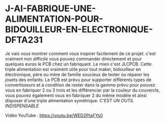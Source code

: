 # J-AI-FABRIQUE-UNE-ALIMENTATION-POUR-BIDOUILLEUR-EN-ELECTRONIQUE-DFTA231

Je vais vous montrer comment vous inspirer facilement  de ce projet.
c'est vraiment non difficile vous pouvez commander directement et pour quelques euros le PCB chez un fabriquant. 
Le mien c'est JLCPCB.
Cette triple alimentation est vraiment utile pour tout maker, bidouilleur en électronique, père ou mère de famille soucieux de tester ou réparer les jouets des enfants.
Le PCB est prévu pour supporter différents types de convertisseurs et à condition de rester dans la gamme prévu pour pouvez vous en fabriquer 2 ou 3 trois et les différencier par la couleur du couvercle, vous pouvez également vous en fabriquer 2 du même modèle et ainsi disposer d'une triple alimentation symétrique.
*C'EST UN OUTIL INDISPENSABLE*

Vidéo YouTube : https://youtu.be/WED2PtaFYs0
